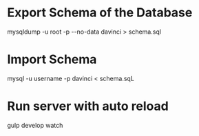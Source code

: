 # Export Schema of the Database
mysqldump -u root -p --no-data davinci > schema.sql

# Import Schema
mysql -u username -p davinci < schema.sqL

# Run server with auto reload
gulp develop watch